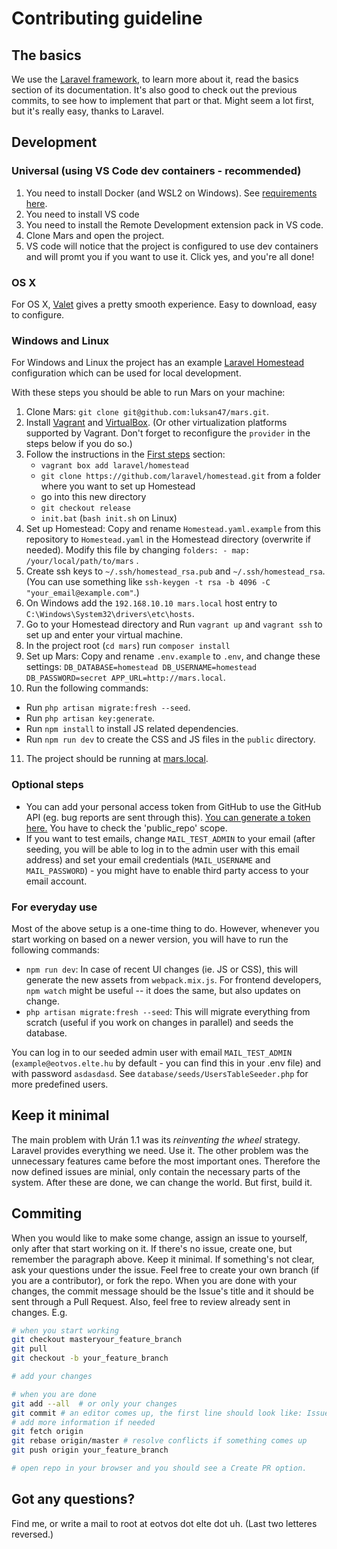 # Contributing guideline

## The basics

We use the [Laravel framework](https://laravel.com/docs/6.x/), to learn more about it, read the basics section of its documentation.
It's also good to check out the previous commits, to see how to implement that part or that. Might seem a lot first, but it's really easy,
thanks to Laravel.

## Development

### Universal (using VS Code dev containers  - recommended)

 1. You need to install Docker (and WSL2 on Windows). See [requirements here](https://code.visualstudio.com/docs/remote/containers#_system-requirements).
 2. You need to install VS code
 3. You need to install the Remote Development extension pack in VS code.
 4. Clone Mars and open the project.
 6. VS code will notice that the project is configured to use dev containers and will promt you if you want to use it. Click yes, and you're all done!

### OS X
For OS X, [Valet](https://laravel.com/docs/6.x/valet) gives a pretty smooth experience. Easy to download, easy to configure.

### Windows and Linux

For Windows and Linux the project has an example [Laravel Homestead](https://laravel.com/docs/homestead) configuration which can be used for local development.

With these steps you should be able to run Mars on your machine:

1. Clone Mars: `git clone git@github.com:luksan47/mars.git`.
2. Install [Vagrant](https://www.vagrantup.com/) and [VirtualBox](https://www.virtualbox.org/). (Or other virtualization platforms supported by Vagrant. Don't forget to reconfigure the `provider` in the steps below if you do so.)
3. Follow the instructions in the [First steps](https://laravel.com/docs/8.x/homestead#first-steps) section:
    - `vagrant box add laravel/homestead`
    - `git clone https://github.com/laravel/homestead.git` from a folder where you want to set up Homestead
    - go into this new directory
    - `git checkout release`
    - `init.bat` (`bash init.sh` on Linux)
4. Set up Homestead: Copy and rename `Homestead.yaml.example` from this repository to `Homestead.yaml` in the Homestead directory (overwrite if needed). Modify this file by changing `folders: - map: /your/local/path/to/mars` .
5. Create ssh keys to `~/.ssh/homestead_rsa.pub` and `~/.ssh/homestead_rsa`. (You can use something like `ssh-keygen -t rsa -b 4096 -C "your_email@example.com"`.)
6. On Windows add the `192.168.10.10 mars.local` host entry to `C:\Windows\System32\drivers\etc\hosts`.
7. Go to your Homestead directory and Run `vagrant up` and `vagrant ssh` to set up and enter your virtual machine.
8. In the project root (`cd mars`) run `composer install`
9. Set up Mars: Copy and rename `.env.example` to `.env`, and change these settings:
   `DB_DATABASE=homestead DB_USERNAME=homestead DB_PASSWORD=secret APP_URL=http://mars.local`.
10. Run the following commands:

-   Run `php artisan migrate:fresh --seed`.
-   Run `php artisan key:generate`.
-   Run `npm install` to install JS related dependencies.
-   Run `npm run dev` to create the CSS and JS files in the `public` directory.

11. The project should be running at [mars.local](http://mars.local/).

### Optional steps

-   You can add your personal access token from GitHub to use the GitHub API (eg. bug reports are sent through this). [You can generate a token here.](https://github.com/settings/tokens) You have to check the 'public_repo' scope.
-   If you want to test emails, change `MAIL_TEST_ADMIN` to your email (after seeding, you will be able to log in to the admin user with this email address) and set your email credentials (`MAIL_USERNAME` and `MAIL_PASSWORD`) - you might have to enable third party access to your email account.

### For everyday use

Most of the above setup is a one-time thing to do. However, whenever you start working on based on a newer version, you will have to run the following commands:

-   `npm run dev`: In case of recent UI changes (ie. JS or CSS), this will generate the new assets from `webpack.mix.js`. For frontend developers, `npm watch` might be useful -- it does the same, but also updates on change.
-   `php artisan migrate:fresh --seed`: This will migrate everything from scratch (useful if you work on changes in parallel) and seeds the database.

You can log in to our seeded admin user with email `MAIL_TEST_ADMIN` (`example@eotvos.elte.hu` by default - you can find this in your .env file) and with password `asdasdasd`. See `database/seeds/UsersTableSeeder.php` for more predefined users.

## Keep it minimal

The main problem with Urán 1.1 was its _reinventing the wheel_ strategy. Laravel provides everything we need. Use it.
The other problem was the unnecessary features came before the most important ones. Therefore the now defined issues are minial, only
contain the necessary parts of the system. After these are done, we can change the world. But first, build it.

## Commiting

When you would like to make some change, assign an issue to yourself, only after that start working on it.
If there's no issue, create one, but remember the paragraph above. Keep it minimal. If something's not clear, ask your questions under the issue.
Feel free to create your own branch (if you are a contributor), or fork the repo.
When you are done with your changes, the commit message should be the Issue's title and it should be sent through a
Pull Request. Also, feel free to review already sent in changes. E.g.

```bash
# when you start working
git checkout masteryour_feature_branch
git pull
git checkout -b your_feature_branch

# add your changes

# when you are done
git add --all  # or only your changes
git commit # an editor comes up, the first line should look like: Issue #x: changed this and that
# add more information if needed
git fetch origin
git rebase origin/master # resolve conflicts if something comes up
git push origin your_feature_branch

# open repo in your browser and you should see a Create PR option.
```

## Got any questions?

Find me, or write a mail to root at eotvos dot elte dot uh. (Last two letteres reversed.)
